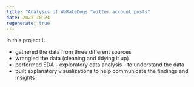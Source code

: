 ```yaml
---
title: "Analysis of WeRateDogs Twitter account posts"
date: 2022-10-24
regenerate: true
---
```

In this project I: 
- gathered the data from three different sources
- wrangled the data (cleaning and tidying it up)
- performed EDA - exploratory data analysis - to understand the data
- built explanatory visualizations to help communicate the findings and insights


